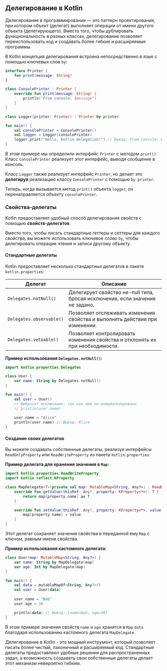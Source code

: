 ## Делегирование в Kotlin

Делегирование в программировании — это паттерн проектирования, при котором объект (делегат) выполняет операции от имени другого объекта (делегирующего). Вместо того, чтобы дублировать функциональность в разных классах, делегирование позволяет переиспользовать код и создавать более гибкие и расширяемые программы. 

В Kotlin концепция делегирования встроена непосредственно в язык с помощью ключевых слов `by`:

```kotlin
interface Printer {
    fun print(message: String)
}

class ConsolePrinter : Printer {
    override fun print(message: String) {
        println("From console: $message")
    }
}

class Logger(printer: Printer) : Printer by printer

fun main() {
    val consolePrinter = ConsolePrinter()
    val logger = Logger(consolePrinter)
    logger.print("Hello, Kotlin delegation!") // Вывод: From console: Hello, Kotlin delegation!
}
```

В этом примере мы определили интерфейс `Printer` с методом `print()`.  Класс `ConsolePrinter` реализует этот интерфейс, выводя сообщение в консоль. 

Класс `Logger` также реализует интерфейс `Printer`, но делает это **делегируя** реализацию классу `ConsolePrinter` с помощью `by printer`. 

Теперь, когда вызывается метод `print()` объекта `logger`, он перенаправляется объекту `consolePrinter`.

### Свойства-делегаты

Kotlin предоставляет удобный способ делегирования свойств с помощью **свойств-делегатов**.  

Вместо того, чтобы писать стандартные геттеры и сеттеры для каждого свойства, вы можете использовать ключевое слово `by`, чтобы делегировать операции чтения и записи другому объекту.

#### Стандартные делегаты

Kotlin предоставляет несколько стандартных делегатов в пакете `kotlin.properties`:

| Делегат        | Описание                                                                     |
|----------------|------------------------------------------------------------------------------|
| `Delegates.notNull()`     | Делегирует свойство не-null типа, бросая исключение, если значение не задано. |
| `Delegates.observable()`   | Позволяет отслеживать изменения свойства и выполнять действия при изменении.    |
| `Delegates.vetoable()`    | Позволяет контролировать изменения свойства и отклонять их при необходимости. |

**Пример использования `Delegates.notNull()`:**

```kotlin
import kotlin.properties.Delegates

class User {
    var name: String by Delegates.notNull()
}

fun main() {
    val user = User()
    // Выбросит исключение, так как имя не инициализировано
    // println(user.name) 
    
    user.name = "Alice"
    println(user.name) // Вывод: Alice
}
```

#### Создание своих делегатов

Вы можете создавать собственные делегаты, реализуя интерфейсы `ReadOnlyProperty` или `ReadWriteProperty` из пакета `kotlin.properties`:

**Пример делегата для хранения значения в `Map`:**

```kotlin
import kotlin.properties.ReadWriteProperty
import kotlin.reflect.KProperty

class MapDelegate<T>(private val map: MutableMap<String, Any?>) : ReadWriteProperty<Any?, T> {
    override fun getValue(thisRef: Any?, property: KProperty<*>): T {
        return map[property.name] as T
    }

    override fun setValue(thisRef: Any?, property: KProperty<*>, value: T) {
        map[property.name] = value
    }
}
```

Этот делегат сохраняет значение свойства в переданной ему `Map` с ключом, равным имени свойства.

**Пример использования кастомного делегата:**

```kotlin
class User(map: MutableMap<String, Any?>) {
    var name: String by MapDelegate(map)
    var age: Int by MapDelegate(map)
}

fun main() {
    val data = mutableMapOf<String, Any?>()
    val user = User(data)
    
    user.name = "Bob"
    user.age = 30

    println(data) // Вывод: {name=Bob, age=30}
}
```

В этом примере значения свойств `name` и `age` хранятся в `Map` `data` благодаря использованию кастомного делегата `MapDelegate`.

Делегирование в Kotlin - это мощный инструмент, который позволяет писать более чистый, лаконичный и расширяемый код. Стандартные делегаты предоставляют удобные решения для распространенных задач, а возможность создавать свои собственные делегаты делает этот механизм невероятно гибким.

